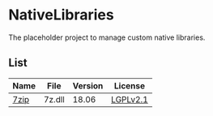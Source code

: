 # NativeLibraries

The placeholder project to manage custom native libraries.

## List

| Name | File   | Version | License  |
|------|--------|---------|----------|
| [7zip](https://www.7-zip.org/) | 7z.dll | 18.06   | [LGPLv2.1](https://www.7-zip.org/license.txt) |